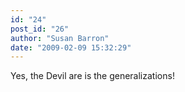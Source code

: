 ```yaml
---
id: "24"
post_id: "26"
author: "Susan Barron"
date: "2009-02-09 15:32:29"
---
```

Yes, the Devil are is the generalizations!
